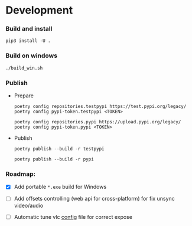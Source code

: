 # Development

### Build and install
  ```shell
  pip3 install -U .
  ```

### Build on windows 
  ```
  ./build_win.sh
  ```

### Publish
  - Prepare  
     ```shell
    poetry config repositories.testpypi https://test.pypi.org/legacy/
    poetry config pypi-token.testpypi <TOKEN>
    
    poetry config repositories.pypi https://upload.pypi.org/legacy/
    poetry config pypi-token.pypi <TOKEN>
    ```  
  
  - Publish
    ```shell
    poetry publish --build -r testpypi
    
    poetry publish --build -r pypi
    ````
    
### Roadmap:

- [x] Add portable `*.exe` build for Windows
- [ ] Add offsets controlling (web api for cross-platform) for fix unsync video/audio
- [ ] Automatic tune vlc [config](https://wiki.videolan.org/Preferences/#:~:text=Configuration%20File&text=Windows%3A%20%25appdata%25%5Cvlc%5C,%5CApplication%20Data%5Cvlc%5Cvlcrc) file for correct expose



